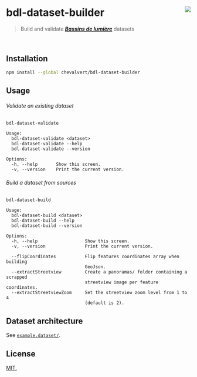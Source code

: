 # bdl-dataset-builder [<img src="https://github.com/chevalvert.png?size=100" align="right">](http://chevalvert.fr/)
> Build and validate [_**Bassins de lumière**_](https://github.com/chevalvert/bassins-de-lumiere) datasets

<br>

## Installation
```sh
npm install --global chevalvert/bdl-dataset-builder
```

## Usage
###### Validate an existing dataset
```
bdl-dataset-validate

Usage:
  bdl-dataset-validate <dataset>
  bdl-dataset-validate --help
  bdl-dataset-validate --version

Options:
  -h, --help       Show this screen.
  -v, --version    Print the current version.
```

###### Build a dataset from sources
```
bdl-dataset-build

Usage:
  bdl-dataset-build <dataset>
  bdl-dataset-build --help
  bdl-dataset-build --version

Options:
  -h, --help                  Show this screen.
  -v, --version               Print the current version.

  --flipCoordinates           Flip features coordinates array when building
                              GeoJson.
  --extractStreetview         Create a panoramas/ folder containing a scrapped
                              streetview image per feature coordinates.
  --extractStreetviewZoom     Set the streetview zoom level from 1 to 4
                              (default is 2).
```

## Dataset architecture
See [`example.dataset/`](example.dataset).

## License
[MIT.](https://tldrlegal.com/license/mit-license)
